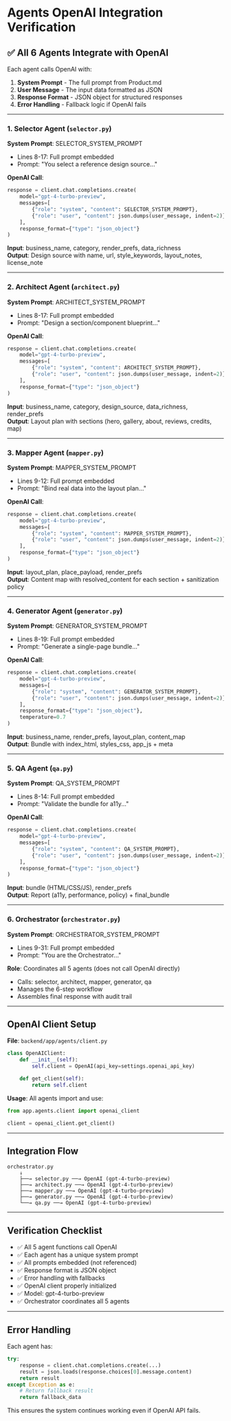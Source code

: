 # Agents OpenAI Integration Verification

## ✅ All 6 Agents Integrate with OpenAI

Each agent calls OpenAI with:

1. **System Prompt** - The full prompt from Product.md
2. **User Message** - The input data formatted as JSON
3. **Response Format** - JSON object for structured responses
4. **Error Handling** - Fallback logic if OpenAI fails

---

### **1. Selector Agent** (`selector.py`)

**System Prompt**: SELECTOR_SYSTEM_PROMPT

- Lines 8-17: Full prompt embedded
- Prompt: "You select a reference design source..."

**OpenAI Call**:

```python
response = client.chat.completions.create(
    model="gpt-4-turbo-preview",
    messages=[
        {"role": "system", "content": SELECTOR_SYSTEM_PROMPT},
        {"role": "user", "content": json.dumps(user_message, indent=2)}
    ],
    response_format={"type": "json_object"}
)
```

**Input**: business_name, category, render_prefs, data_richness  
**Output**: Design source with name, url, style_keywords, layout_notes, license_note

---

### **2. Architect Agent** (`architect.py`)

**System Prompt**: ARCHITECT_SYSTEM_PROMPT

- Lines 8-17: Full prompt embedded
- Prompt: "Design a section/component blueprint..."

**OpenAI Call**:

```python
response = client.chat.completions.create(
    model="gpt-4-turbo-preview",
    messages=[
        {"role": "system", "content": ARCHITECT_SYSTEM_PROMPT},
        {"role": "user", "content": json.dumps(user_message, indent=2)}
    ],
    response_format={"type": "json_object"}
)
```

**Input**: business_name, category, design_source, data_richness, render_prefs  
**Output**: Layout plan with sections (hero, gallery, about, reviews, credits, map)

---

### **3. Mapper Agent** (`mapper.py`)

**System Prompt**: MAPPER_SYSTEM_PROMPT

- Lines 9-12: Full prompt embedded
- Prompt: "Bind real data into the layout plan..."

**OpenAI Call**:

```python
response = client.chat.completions.create(
    model="gpt-4-turbo-preview",
    messages=[
        {"role": "system", "content": MAPPER_SYSTEM_PROMPT},
        {"role": "user", "content": json.dumps(user_message, indent=2)}
    ],
    response_format={"type": "json_object"}
)
```

**Input**: layout_plan, place_payload, render_prefs  
**Output**: Content map with resolved_content for each section + sanitization policy

---

### **4. Generator Agent** (`generator.py`)

**System Prompt**: GENERATOR_SYSTEM_PROMPT

- Lines 8-19: Full prompt embedded
- Prompt: "Generate a single-page bundle..."

**OpenAI Call**:

```python
response = client.chat.completions.create(
    model="gpt-4-turbo-preview",
    messages=[
        {"role": "system", "content": GENERATOR_SYSTEM_PROMPT},
        {"role": "user", "content": json.dumps(user_message, indent=2)}
    ],
    response_format={"type": "json_object"},
    temperature=0.7
)
```

**Input**: business_name, render_prefs, layout_plan, content_map  
**Output**: Bundle with index_html, styles_css, app_js + meta

---

### **5. QA Agent** (`qa.py`)

**System Prompt**: QA_SYSTEM_PROMPT

- Lines 8-14: Full prompt embedded
- Prompt: "Validate the bundle for a11y..."

**OpenAI Call**:

```python
response = client.chat.completions.create(
    model="gpt-4-turbo-preview",
    messages=[
        {"role": "system", "content": QA_SYSTEM_PROMPT},
        {"role": "user", "content": json.dumps(user_message, indent=2)}
    ],
    response_format={"type": "json_object"}
)
```

**Input**: bundle (HTML/CSS/JS), render_prefs  
**Output**: Report (a11y, performance, policy) + final_bundle

---

### **6. Orchestrator** (`orchestrator.py`)

**System Prompt**: ORCHESTRATOR_SYSTEM_PROMPT

- Lines 9-31: Full prompt embedded
- Prompt: "You are the Orchestrator..."

**Role**: Coordinates all 5 agents (does not call OpenAI directly)

- Calls: selector, architect, mapper, generator, qa
- Manages the 6-step workflow
- Assembles final response with audit trail

---

## OpenAI Client Setup

**File**: `backend/app/agents/client.py`

```python
class OpenAIClient:
    def __init__(self):
        self.client = OpenAI(api_key=settings.openai_api_key)

    def get_client(self):
        return self.client
```

**Usage**: All agents import and use:

```python
from app.agents.client import openai_client

client = openai_client.get_client()
```

---

## Integration Flow

```
orchestrator.py
    ↓
    ├──→ selector.py ──→ OpenAI (gpt-4-turbo-preview)
    ├──→ architect.py ──→ OpenAI (gpt-4-turbo-preview)
    ├──→ mapper.py ──→ OpenAI (gpt-4-turbo-preview)
    ├──→ generator.py ──→ OpenAI (gpt-4-turbo-preview)
    └──→ qa.py ──→ OpenAI (gpt-4-turbo-preview)
```

---

## Verification Checklist

- ✅ All 5 agent functions call OpenAI
- ✅ Each agent has a unique system prompt
- ✅ All prompts embedded (not referenced)
- ✅ Response format is JSON object
- ✅ Error handling with fallbacks
- ✅ OpenAI client properly initialized
- ✅ Model: gpt-4-turbo-preview
- ✅ Orchestrator coordinates all 5 agents

---

## Error Handling

Each agent has:

```python
try:
    response = client.chat.completions.create(...)
    result = json.loads(response.choices[0].message.content)
    return result
except Exception as e:
    # Return fallback result
    return fallback_data
```

This ensures the system continues working even if OpenAI API fails.


